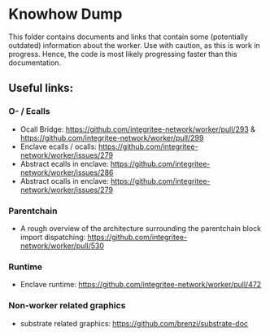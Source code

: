 # Knowhow Dump

This folder contains documents and links that contain some (potentially outdated) information about the worker.
Use with caution, as this is work in progress. Hence, the code is most likely progressing faster than this documentation.

## Useful links:
### O- / Ecalls
- Ocall Bridge: https://github.com/integritee-network/worker/pull/293 & https://github.com/integritee-network/worker/pull/299
- Enclave ecalls / ocalls: https://github.com/integritee-network/worker/issues/279
- Abstract ecalls in enclave: https://github.com/integritee-network/worker/issues/286
- Abstract ocalls in enclave: https://github.com/integritee-network/worker/issues/279

### Parentchain
- A rough overview of the architecture surrounding the parentchain block import dispatching: https://github.com/integritee-network/worker/pull/530

### Runtime
- Enclave runtime: https://github.com/integritee-network/worker/pull/472

### Non-worker related graphics
- substrate related graphics: https://github.com/brenzi/substrate-doc
